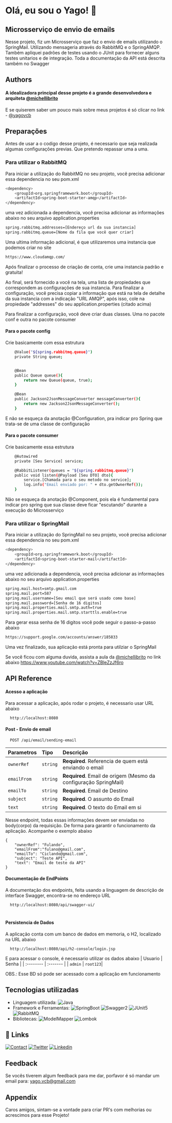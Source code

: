 
# Olá, eu sou o Yago! 👋


## Microsserviço de envio de emails

Nesse projeto, fiz um Microsserviço que faz o envio de emails utilizando o SpringMail.
Utilizando mensageria através do RabbitMQ e o SpringAMQP.
Também apliquei padrões de testes usando o JUnit para fornecer alguns testes unitarios e de integração.
Toda a documentação da API está descrita também no Swagger
## Authors

#### A idealizadora principal desse projeto é a grande desenvolvedora e arquiteta [@michellibrito](https://github.com/MichelliBrito)

E se quiserem saber um pouco mais sobre meus projetos é só clicar no link - [@yagovcb](https://www.github.com/Yagovcb)
## Preparações

Antes de usar a o codigo desse projeto, é necessario que seja realizada algumas configurações previas. Que pretendo repassar uma a uma.

### Para utilizar o RabbitMQ

Para iniciar a utilização do RabbitMQ no seu projeto, você precisa adicionar essa dependencia no seu pom.xml

```bash
<dependency>
    <groupId>org.springframework.boot</groupId>
    <artifactId>spring-boot-starter-amqp</artifactId>
</dependency>
```
uma vez adicionada a dependencia, você precisa adicionar as informações abaixo no seu arquivo application.properties

```bash
spring.rabbitmq.addresses=[Endereço url da sua instancia]
spring.rabbitmq.queue=[Nome da fila que você quer criar]
```
Uma ultima informação adicional, é que utilizaremos uma instancia que podemos criar no site

```bash
https://www.cloudamqp.com/
```
Após finalizar o processo de criação de conta, crie uma instancia padrão e gratuita!

Ao final, será fornecido a você na tela, uma lista de propiedades que correspondem as configurações de sua instancia.
Para finalizar a configuração, você precisa copiar a informação que está na tela de detalhe da sua instancia com a indicação
"URL AMQP", após isso, cole na propiedade "addresses" do seu application.properties (citado acima)

Para finalizar a configuração, você deve criar duas classes. Uma no pacote conf e outra no pacote consumer

#### **Para o pacote config**

Crie basicamente com essa estrutura
```bash
    @Value("${spring.rabbitmq.queue}")
    private String queue;


    @Bean
    public Queue queue(){
        return new Queue(queue, true);
    }

    @Bean
    public Jackson2JsonMessageConverter messageConverter(){
        return new Jackson2JsonMessageConverter();
    }
```
E não se esqueça da anotação @Configuration, pra indicar pro Spring que trata-se de uma classe de configuração

#### **Para o pacote consumer**

Crie basicamente essa estrutura
```bash
    @Autowired
    private [Seu Service] service;

    @RabbitListener(queues = "${spring.rabbitmq.queue}")
    public void listen(@Payload [Seu DTO] dto){
        service.[Chamada para o seu metodo no service];
        log.info("Email enviado por: " + dto.getOwnerRef());
    }
```
Não se esqueça da anotação @Component, pois ela é fundamental para indicar pro spring que sua classe deve ficar "escutando" durante a execução do Microsserviço

### Para utilizar o SpringMail
Para iniciar a utilização do SpringMail no seu projeto, você precisa adicionar essa dependencia no seu pom.xml

```bash
<dependency>
    <groupId>org.springframework.boot</groupId>
    <artifactId>spring-boot-starter-mail</artifactId>
</dependency>
```
uma vez adicionada a dependencia, você precisa adicionar as informações abaixo no seu arquivo application.properties

```bash
spring.mail.host=smtp.gmail.com
spring.mail.port=587
spring.mail.username=[Seu email que será usado como base]
spring.mail.password=[Senha de 16 digitos]
spring.mail.properties.mail.smtp.auth=true
spring.mail.properties.mail.smtp.starttls.enable=true
```
Para gerar essa senha de 16 digitos você pode seguir o passo-a-passo abaixo
```bash
https://support.google.com/accounts/answer/185833
```
Uma vez finalizado, sua aplicação está pronta para utilziar o SpringMail

Se você ficou com alguma duvida, assista a aula da [@michellibrito](https://github.com/MichelliBrito) no link abaixo
https://www.youtube.com/watch?v=ZBleZzJf6ro
## API Reference

#### **Acesso a aplicação**

Para acessar a aplicação, após rodar o projeto, é necessario usar URL abaixo
```http
  http://localhost:8080
```

#### **Post - Envio de email**

```http
  POST /api/email/sending-email
```

| Parametros | Tipo     | Descrição                                                        |
| :--------  | :------- | :--------------------------------------------------------------- |
| `ownerRef` | `string` | **Required**. Referencia de quem está enviando o email           |
| `emailFrom`| `string` | **Required**. Email de origem (Mesmo da configuração SpringMail) |
| `emailTo`  | `string` | **Required**. Email de Destino                                   |
| `subject`  | `string` | **Required**. O assunto do Email                                 |
| `text`     | `string` | **Required**. O texto do Email em si                             |

Nesse endpoint, todas essas informações devem ser enviadas no body(corpo) da requisição.
De forma para garantir o funcionamento da aplicação.
Acompanhe o exemplo abaixo

```http
{
    "ownerRef": "Fulando", 
    "emailFrom":"fulano@gmail.com", 
    "emailTo": "Ciclando@gmail.com",
    "subject": "Teste API",
    "text": "Email de teste da API"
}
```
#### **Documentação de EndPoints**

A documentação dos endpoints, feita usando a linguagem de descrição de interface Swagger,
encontra-se no endereço URL

```http
  http://localhost:8080/api/swagger-ui/
```
#
#### **Persistencia de Dados**

A aplicação conta com um banco de dados em memoria, o H2, localizado na URL abaixo

```http
  http://localhost:8080/api/h2-console/login.jsp
```
E para acessar o console, é necessario utilizar os dados abaixo
| Usuario   | Senha    |
| :-------- | :------- |
| `admin`   | `root123`|

OBS.: Esse BD só pode ser acessado com a aplicação em funcionamento
## Tecnologias utilizadas

- Linguagem utilizada:
  ![Java](https://img.shields.io/badge/Java-ea2d2f?style=flat-square&logo=java&logoColor=ffffff)
- Framework e Ferramentas:
  ![SpringBoot](https://img.shields.io/badge/SpringBoot-33CC00?style=flat-square&logo=springboot&logoColor=ffffff)
  ![Swagger2](https://img.shields.io/badge/Swagger2-33AC7C?style=flat-square&logo=swagger&logoColor=ffffff)
  ![JUnit5](https://img.shields.io/badge/JUnit_5-336600?style=flat-square&logo=junit5&logoColor=ea2d2f)
  ![RabbitMQ](https://img.shields.io/badge/RabbitMQ-FFFFDF?style=flat-square&logo=rabbitMQ&logoColor=FF6600)
- Bibliotecas:
  ![ModelMapper](https://img.shields.io/badge/ModelMapper-3333CC?style=flat-modelMapper&logo=modelMapper&logoColor=ffffff)
  ![Lombok](https://img.shields.io/badge/Lombok-663300?style=flat-square&logo=lombok&logoColor=ffffff)
## 🔗 Links
[![Contact](https://img.shields.io/badge/yago.vcb@gmail.com-FFFEAF?style=flat-square&logo=gmail&logoColor=red)](mailto:yago.vcb@hotmail.com)
[![Twitter](https://img.shields.io/badge/@Yagovcb-1DA1F2?style=flat-square&logo=twitter&logoColor=white)](https://twitter.com/Yagovcb)
[![Linkedin](https://img.shields.io/badge/Yago_do_Valle_Castelo_Branco-0077b5?style=flat-square&logo=Linkedin&logoColor=white)](https://www.linkedin.com/in/yagovcb/)
## Feedback

Se vocês tiverem algum feedback para me dar, porfavor é só mandar um email para: yago.vcb@gmail.com


## Appendix

Caros amigos, sintam-se a vontade para criar PR's com melhorias ou acrescimos para esse Projeto!

  